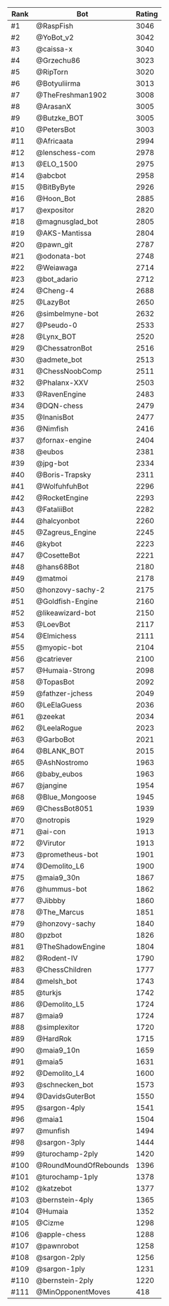 Rank|Bot|Rating
---|---|---
#1|@RaspFish|3046
#2|@YoBot_v2|3042
#3|@caissa-x|3040
#4|@Grzechu86|3023
#5|@RipTorn|3020
#6|@Botyuliirma|3013
#7|@TheFreshman1902|3008
#8|@ArasanX|3005
#9|@Butzke_BOT|3005
#10|@PetersBot|3003
#11|@Africaata|2994
#12|@lenschess-com|2978
#13|@ELO_1500|2975
#14|@abcbot|2958
#15|@BitByByte|2926
#16|@Hoon_Bot|2885
#17|@expositor|2820
#18|@magnusglad_bot|2805
#19|@AKS-Mantissa|2804
#20|@pawn_git|2787
#21|@odonata-bot|2748
#22|@Weiawaga|2714
#23|@bot_adario|2712
#24|@Cheng-4|2688
#25|@LazyBot|2650
#26|@simbelmyne-bot|2632
#27|@Pseudo-0|2533
#28|@Lynx_BOT|2520
#29|@ChessatronBot|2516
#30|@admete_bot|2513
#31|@ChessNoobComp|2511
#32|@Phalanx-XXV|2503
#33|@RavenEngine|2483
#34|@DQN-chess|2479
#35|@InanisBot|2477
#36|@Nimfish|2416
#37|@fornax-engine|2404
#38|@eubos|2381
#39|@jpg-bot|2334
#40|@Boris-Trapsky|2311
#41|@WolfuhfuhBot|2296
#42|@RocketEngine|2293
#43|@FataliiBot|2282
#44|@halcyonbot|2260
#45|@Zagreus_Engine|2245
#46|@kybot|2223
#47|@CosetteBot|2221
#48|@hans68Bot|2180
#49|@matmoi|2178
#50|@honzovy-sachy-2|2175
#51|@Goldfish-Engine|2160
#52|@likeawizard-bot|2150
#53|@LoevBot|2117
#54|@Elmichess|2111
#55|@myopic-bot|2104
#56|@catriever|2100
#57|@Humaia-Strong|2098
#58|@TopasBot|2092
#59|@fathzer-jchess|2049
#60|@LeElaGuess|2036
#61|@zeekat|2034
#62|@LeelaRogue|2023
#63|@GarboBot|2021
#64|@BLANK_BOT|2015
#65|@AshNostromo|1963
#66|@baby_eubos|1963
#67|@jangine|1954
#68|@Blue_Mongoose|1945
#69|@ChessBot8051|1939
#70|@notropis|1929
#71|@ai-con|1913
#72|@Virutor|1913
#73|@prometheus-bot|1901
#74|@Demolito_L6|1900
#75|@maia9_30n|1867
#76|@hummus-bot|1862
#77|@Jibbby|1860
#78|@The_Marcus|1851
#79|@honzovy-sachy|1840
#80|@pzbot|1826
#81|@TheShadowEngine|1804
#82|@Rodent-IV|1790
#83|@ChessChildren|1777
#84|@melsh_bot|1743
#85|@turkjs|1742
#86|@Demolito_L5|1724
#87|@maia9|1724
#88|@simplexitor|1720
#89|@HardRok|1715
#90|@maia9_10n|1659
#91|@maia5|1631
#92|@Demolito_L4|1600
#93|@schnecken_bot|1573
#94|@DavidsGuterBot|1550
#95|@sargon-4ply|1541
#96|@maia1|1504
#97|@munfish|1494
#98|@sargon-3ply|1444
#99|@turochamp-2ply|1420
#100|@RoundMoundOfRebounds|1396
#101|@turochamp-1ply|1378
#102|@katzebot|1377
#103|@bernstein-4ply|1365
#104|@Humaia|1352
#105|@Cizme|1298
#106|@apple-chess|1288
#107|@pawnrobot|1258
#108|@sargon-2ply|1256
#109|@sargon-1ply|1231
#110|@bernstein-2ply|1220
#111|@MinOpponentMoves|418
